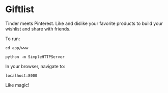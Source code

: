# Giftlist

Tinder meets Pinterest. Like and dislike your favorite products to build your wishlist and share with friends.

To run:

    cd app/www

    python -m SimpleHTTPServer

In your browser, navigate to:

    localhost:8000

Like magic!